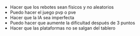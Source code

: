     
- Hacer que los rebotes sean físicos y no aleatorios
- Puedo hacer el juego pvp o pve
- Hacer que la IA sea imperfecta 
- Puedo hacer que aumente la dificultad después de 3 puntos
- Hacer que las plataformas no se salgan del tablero
